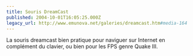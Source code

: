 ```yaml
---
title: Souris DreamCast
published: 2004-10-01T16:05:25.000Z
legacy_url: http://www.emunova.net/galeries/dreamcast.htm#media-164
---
```

La souris dreamcast bien pratique pour naviguer sur Internet en complément du clavier, ou bien pour les FPS genre Quake III.